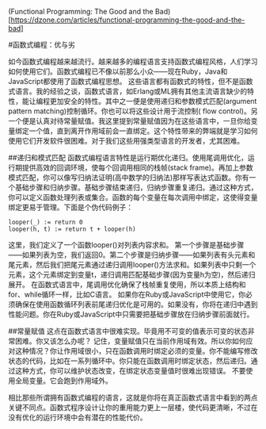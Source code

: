 (Functional Programming: The Good and the Bad)[https://dzone.com/articles/functional-programming-the-good-and-the-bad]

#函数式编程：优与劣

如今函数式编程越来越流行。越来越多的编程语言支持函数式编程风格，人们学习如何使用它们。函数式编程已不像以前那么小众——现在Ruby，Java和JavaScript都使用了函数式编程思想。
这些语言都有函数式的特性，但不是函数式语言。我的经验之谈，函数式语言，如Erlang或ML拥有其他主流语言缺少的特性，能让编程更加安全的特性。其中之一便是使用递归和参数模式匹配(argument pattern matching)控制循环。你也可以将这些设计用于流控制( flow control)。另一个便是认真对待常量赋值。我这里提到常量赋值因为在这些语言中，一旦你给变量绑定一个值，直到离开作用域前会一直绑定。这个特性带来的弊端就是学习如何使用它们开发软件很困难。对于我们这些用强类型语言的开发者，尤其困难。

##递归和模式匹配
函数式编程语言特性是运行期优化递归。使用尾调用优化，运行期提供高效的回调环境，使每个回调用相同的栈帧(stack frame)。再加上参数模式匹配，你可以像写归纳法证明(高中数学的归纳法)那样写表达式函数。你有一个基础步骤和归纳步骤。基础步骤结束递归，归纳步骤重复递归。通过这种方式，你可以定义函数处理列表或集合。函数的每个变量在每次调用中绑定，这使得变量绑定更易于管理。下面是个伪代码例子：
```
looper(_) := return 0
looper(h, t) := return t + looper(h)
```
这里，我们定义了一个函数looper()对列表内容求和。
第一个步骤是基础步骤——如果列表为空，我们返回0。第二个步骤是归纳步骤——如果列表有头元素和尾元素，然后我们把尾元素通过递归调用looper()方法求和。如果列表中只剩一个元素，这个元素绑定到变量t，递归调用匹配基础步骤(因为变量h为空)，然后递归展开。
在函数式语言中，尾调用优化确保了栈帧重复使用，所以本质上结构和for、while循环一样，比如C语言。
如果你在Ruby或JavaScript中使用它，你必须确保在使用函数循环列表前尾递归优化是可用的。如果没有，你将在递归中遇到性能问题。你在Ruby或JavaScript中只需要把基础步骤放在归纳步骤前面就行。

##常量赋值
这点在函数式语言中很难实现。毕竟用不可变的值表示可变的状态非常困难。你又该怎么办呢？
记住，变量赋值只在当前作用域有效。所以你如何应对这种情况？你让作用域很小，只在函数调用时绑定必须的变量。你不能编写修改状态的代码，比如在一系列循环中。你只能在函数调用时绑定状态，然后递归。通过这种方式，你可以维护状态改变，在绑定状态变量值时很难出现错误。
不要使用全局变量。它会跑到作用域外。

相比那些所谓拥有函数式编程的语言，这就是你将在真正函数式语言中看到的两点关键不同点。函数式程序设计让你的重用能力更上一层楼，使代码更清晰，不过在没有优化的运行环境中会有潜在的性能代价。